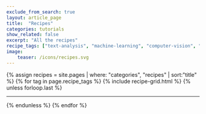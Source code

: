 ```yaml
---
exclude_from_search: true
layout: article_page
title:  "Recipes"
categories: tutorials
show_related: false
excerpt: "All the recipes"
recipe_tags: ["text-analysis", "machine-learning", "computer-vision", "deep-learning"]
image:
    teaser: /icons/recipes.svg
---
```


{% assign recipes = site.pages | where: "categories", "recipes" | sort:"title" %}
{% for tag in page.recipe_tags %}
  {% include recipe-grid.html %}
  {% unless forloop.last %}
  <hr>
  {% endunless %}
{% endfor %}

